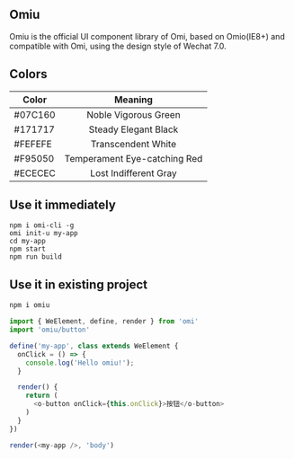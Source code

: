 ## Omiu 

Omiu is the official UI component library of Omi, based on Omio(IE8+) and compatible with Omi, using the design style of Wechat 7.0.

## Colors

|  **Color**  | **Meaning**  |
| ------------- |:-------------:|
| #07C160  | Noble Vigorous Green | 
| #171717  | Steady Elegant Black |   
| #FEFEFE  | Transcendent White |   
| #F95050  | Temperament Eye-catching Red |   
| #ECECEC  | Lost Indifferent Gray |   


## Use it immediately

```
npm i omi-cli -g             
omi init-u my-app   
cd my-app           
npm start                     
npm run build    
```

## Use it in existing project

```js
npm i omiu
```

```js
import { WeElement, define, render } from 'omi'
import 'omiu/button'

define('my-app', class extends WeElement {
  onClick = () => {
    console.log('Hello omiu!');
  }

  render() {
    return (
      <o-button onClick={this.onClick}>按钮</o-button>
    )
  }
})

render(<my-app />, 'body')
```


